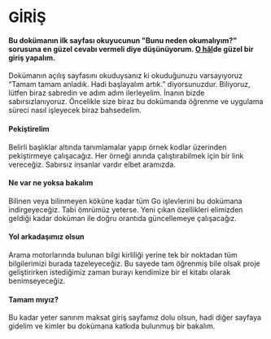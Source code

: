 # GİRİŞ

#### Bu dokümanın ilk sayfası okuyucunun "Bunu neden okumalıyım?" sorusuna en güzel cevabı vermeli diye düşünüyorum. [O hâl](https://www.nasilyazilir.org/o-halde-nasil-yazilir.html)de güzel bir giriş yapalım.

Dokümanın açılış sayfasını okuduysanız ki okuduğunuzu varsayıyoruz “Tamam tamam anladık. Hadi başlayalım artık.” diyorsunuzdur. Biliyoruz, lütfen biraz sabredin ve adım adım ilerleyelim. İnanın bizde sabırsızlanıyoruz. Öncelikle size biraz bu dokümanda öğrenme ve uygulama süreci nasıl işleyecek biraz bahsedelim.

#### **Pekiştirelim**

Belirli başlıklar altında tanımlamalar yapıp örnek kodlar üzerinden pekiştirmeye çalışacağız. Her örneği anında çalıştırabilmek için bir link vereceğiz. Sabırsız insanlar vardır elbet aramızda.

#### **Ne var ne yoksa bakalım**

Bilinen veya bilinmeyen köküne kadar tüm Go işlevlerini bu dokümana indirgeyeceğiz. Tabi ömrümüz yeterse. Yeni çıkan özellikleri elimizden geldiği kadar doküman ile doğru orantıda güncellemeye çalışacağız.

#### **Yol arkadaşımız olsun**

Arama motorlarında bulunan bilgi kirliliği yerine tek bir noktadan tüm bilgilerimizi burada tazeleyeceğiz. Bu sayede tam öğrenmiş bile olsak proje geliştirirken istediğimiz zaman burayı kendimize bir el kitabı olarak benimseyeceğiz.

#### **Tamam mıyız?**

Bu kadar yeter sanırım maksat giriş sayfamız dolu olsun, hadi diğer sayfaya gidelim ve kimler bu dokümana katkıda bulunmuş bir bakalım.



